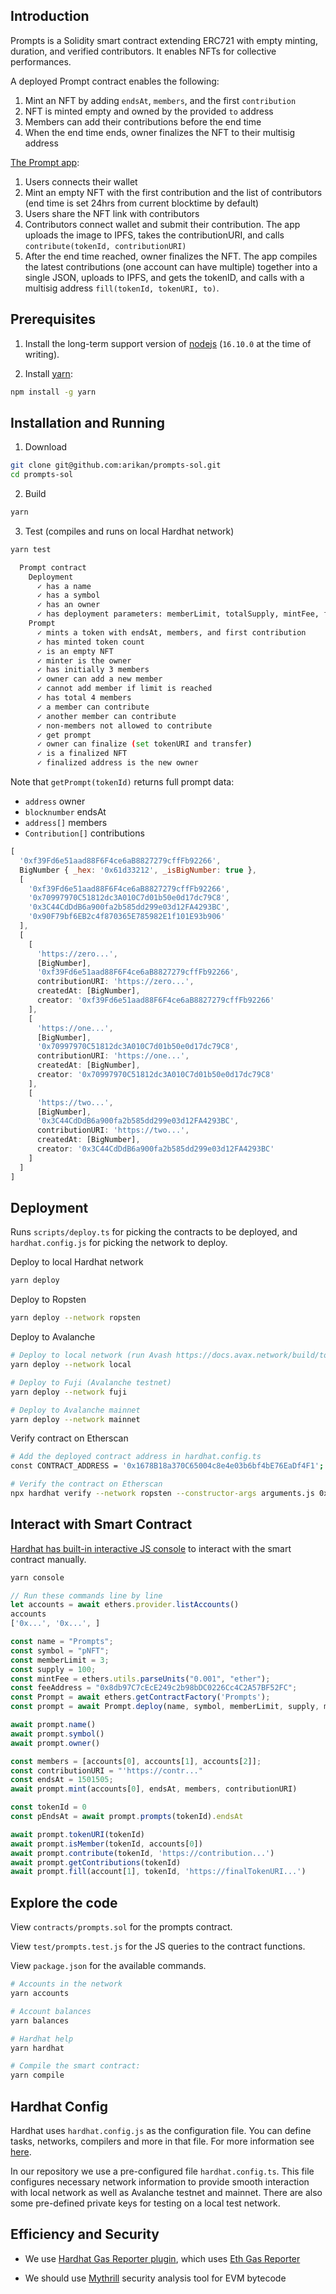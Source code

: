 ## Introduction

Prompts is a Solidity smart contract extending ERC721 with empty minting, duration, and verified contributors. It enables NFTs for collective performances.

A deployed Prompt contract enables the following:
1. Mint an NFT by adding `endsAt`, `members`, and the first `contribution`
2. NFT is minted empty and owned by the provided `to` address
3. Members can add their contributions before the end time
4. When the end time ends, owner finalizes the NFT to their multisig address

[The Prompt app](https://github.com/arikan/prompts-app):
1. Users connects their wallet
2. Mint an empty NFT with the first contribution and the list of contributors (end time is set 24hrs from current blocktime by default)
3. Users share the NFT link with contributors
4. Contributors connect wallet and submit their contribution. The app uploads the image to IPFS, takes the contributionURI, and calls `contribute(tokenId, contributionURI)`
5. After the end time reached, owner finalizes the NFT. The app compiles the latest contributions (one account can have multiple) together into a single JSON, uploads to IPFS, and gets the tokenID, and calls with a multisig address `fill(tokenId, tokenURI, to)`.

## Prerequisites

1. Install the long-term support version of [nodejs](https://nodejs.org/en) (`16.10.0` at the time of writing).

1. Install [yarn](https://yarnpkg.com):
```sh
npm install -g yarn
```

## Installation and Running

1. Download
```sh
git clone git@github.com:arikan/prompts-sol.git
cd prompts-sol
```

2. Build
```sh
yarn
```

3. Test (compiles and runs on local Hardhat network)
```sh
yarn test

  Prompt contract
    Deployment
      ✓ has a name
      ✓ has a symbol
      ✓ has an owner
      ✓ has deployment parameters: memberLimit, totalSupply, mintFee, feeAddress
    Prompt
      ✓ mints a token with endsAt, members, and first contribution
      ✓ has minted token count
      ✓ is an empty NFT
      ✓ minter is the owner
      ✓ has initially 3 members
      ✓ owner can add a new member
      ✓ cannot add member if limit is reached
      ✓ has total 4 members
      ✓ a member can contribute
      ✓ another member can contribute
      ✓ non-members not allowed to contribute
      ✓ get prompt
      ✓ owner can finalize (set tokenURI and transfer)
      ✓ is a finalized NFT
      ✓ finalized address is the new owner
```

Note that `getPrompt(tokenId)` returns full prompt data:
- `address` owner
- `blocknumber` endsAt
- `address[]` members
- `Contribution[]` contributions
```js
[
  '0xf39Fd6e51aad88F6F4ce6aB8827279cffFb92266',
  BigNumber { _hex: '0x61d33212', _isBigNumber: true },
  [
    '0xf39Fd6e51aad88F6F4ce6aB8827279cffFb92266',
    '0x70997970C51812dc3A010C7d01b50e0d17dc79C8',
    '0x3C44CdDdB6a900fa2b585dd299e03d12FA4293BC',
    '0x90F79bf6EB2c4f870365E785982E1f101E93b906'
  ],
  [
    [
      'https://zero...',
      [BigNumber],
      '0xf39Fd6e51aad88F6F4ce6aB8827279cffFb92266',
      contributionURI: 'https://zero...',
      createdAt: [BigNumber],
      creator: '0xf39Fd6e51aad88F6F4ce6aB8827279cffFb92266'
    ],
    [
      'https://one...',
      [BigNumber],
      '0x70997970C51812dc3A010C7d01b50e0d17dc79C8',
      contributionURI: 'https://one...',
      createdAt: [BigNumber],
      creator: '0x70997970C51812dc3A010C7d01b50e0d17dc79C8'
    ],
    [
      'https://two...',
      [BigNumber],
      '0x3C44CdDdB6a900fa2b585dd299e03d12FA4293BC',
      contributionURI: 'https://two...',
      createdAt: [BigNumber],
      creator: '0x3C44CdDdB6a900fa2b585dd299e03d12FA4293BC'
    ]
  ]
]
```
## Deployment

Runs `scripts/deploy.ts` for picking the contracts to be deployed, and `hardhat.config.js` for picking the network to deploy.

Deploy to local Hardhat network
```sh
yarn deploy
```

Deploy to Ropsten
```sh
yarn deploy --network ropsten
```

Deploy to Avalanche
```sh
# Deploy to local network (run Avash https://docs.avax.network/build/tools/avash)
yarn deploy --network local

# Deploy to Fuji (Avalanche testnet)
yarn deploy --network fuji

# Deploy to Avalanche mainnet
yarn deploy --network mainnet
```

Verify contract on Etherscan
```sh
# Add the deployed contract address in hardhat.config.ts
const CONTRACT_ADDRESS = '0x1678B18a370C65004c8e4e03b6bf4bE76EaDf4F1';

# Verify the contract on Etherscan
npx hardhat verify --network ropsten --constructor-args arguments.js 0x1678B18a370C65004c8e4e03b6bf4bE76EaDf4F1
```

## Interact with Smart Contract

[Hardhat has built-in interactive JS console](https://hardhat.org/guides/hardhat-console.html#using-the-hardhat-console) to interact with the smart contract manually.

```sh
yarn console
```

```js
// Run these commands line by line
let accounts = await ethers.provider.listAccounts()
accounts
['0x...', '0x...', ]

const name = "Prompts";
const symbol = "pNFT";
const memberLimit = 3;
const supply = 100;
const mintFee = ethers.utils.parseUnits("0.001", "ether");
const feeAddress = "0x8db97C7cEcE249c2b98bDC0226Cc4C2A57BF52FC";
const Prompt = await ethers.getContractFactory('Prompts');
const prompt = await Prompt.deploy(name, symbol, memberLimit, supply, mintFee, feeAddress);

await prompt.name()
await prompt.symbol()
await prompt.owner()

const members = [accounts[0], accounts[1], accounts[2]];
const contributionURI = "'https://contr..."
const endsAt = 1501505;
await prompt.mint(accounts[0], endsAt, members, contributionURI)

const tokenId = 0
const pEndsAt = await prompt.prompts(tokenId).endsAt

await prompt.tokenURI(tokenId)
await prompt.isMember(tokenId, accounts[0])
await prompt.contribute(tokenId, 'https://contribution...')
await prompt.getContributions(tokenId)
await prompt.fill(account[1], tokenId, 'https://finalTokenURI...')
```

## Explore the code

View `contracts/prompts.sol` for the prompts contract.

View `test/prompts.test.js` for the JS queries to the contract functions.

View `package.json` for the available commands.

```sh
# Accounts in the network
yarn accounts

# Account balances
yarn balances

# Hardhat help
yarn hardhat

# Compile the smart contract:
yarn compile
```

## Hardhat Config

Hardhat uses `hardhat.config.js` as the configuration file. You can define tasks, networks, compilers and more in that file. For more information see [here](https://hardhat.org/config/).

In our repository we use a pre-configured file `hardhat.config.ts`. This file configures necessary network information to provide smooth interaction with local network as well as Avalanche testnet and mainnet. There are also some pre-defined private keys for testing on a local test network.


## Efficiency and Security

- We use [Hardhat Gas Reporter plugin](https://hardhat.org/plugins/hardhat-gas-reporter.html), which uses [Eth Gas Reporter](https://hardhat.org/plugins/hardhat-gas-reporter.html)

- We should use [Mythrill](https://github.com/ConsenSys/mythril) security analysis tool for EVM bytecode

